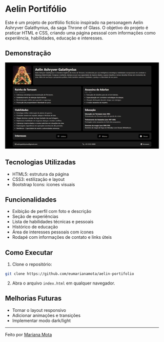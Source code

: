 # Aelin Portifólio
Este é um projeto de portfólio fictício inspirado na personagem Aelin Ashryver Galathynius, da saga Throne of Glass. O objetivo do projeto é praticar HTML e CSS, criando uma página pessoal com informações como experiência, habilidades, educação e interesses.

## Demonstração
![](/images/project-display.png)

## Tecnologias Utilizadas
- HTML5: estrutura da página
- CSS3: estilização e layout 
- Bootstrap Icons: ícones visuais 

## Funcionalidades
- Exibição de perfil com foto e descrição
- Seção de experiências
- Lista de habilidades técnicas e pessoais
- Histórico de educação
- Área de interesses pessoais com ícones
- Rodapé com informações de contato e links úteis

## Como Executar
1. Clone o repositório:
```bash 
git clone https://github.com/eumarianamota/aelin-portifolio
```
2. Abra o arquivo ```index.html``` em qualquer navegador.

## Melhorias Futuras
- Tornar o layout responsivo
- Adicionar animações e transições
- Implementar modo dark/light
---
Feito por [Mariana Mota](https://github.com/eumarianamota)



